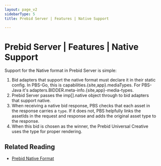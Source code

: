 ```yaml
---
layout: page_v2
sidebarType: 5
title: Prebid Server | Features | Native Support

---
```


# Prebid Server | Features | Native Support

Support for the Native format in Prebid Server is simple:

1. Bid adapters that support the native format must declare it in their static config. In PBS-Go, this is capabilities.{site,app}.mediaTypes. For PBS-Java it's adapters.BIDDER.meta-info.{site,app}-media-types.
1. Prebid Server passes the imp[].native object through to bid adapters that support native.
1. When receiving a native bid response, PBS checks that each asset in the response carries a `type`. If it does not, PBS helpfully links the assetIds in the request and response and adds the original asset type to the response.
1. When this bid is chosen as the winner, the Prebid Universal Creative uses the type for proper rendering.


## Related Reading
- [Prebid Native Format](/formats/native.html)
